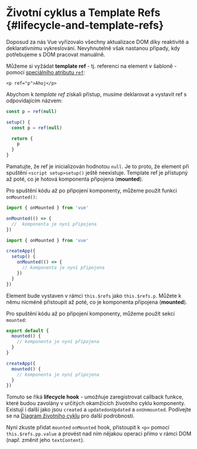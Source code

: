 # Životní cyklus a Template Refs {#lifecycle-and-template-refs}

Doposud za nás Vue vyřizovalo všechny aktualizace DOM díky reaktivitě a deklarativnímu vykreslování. Nevyhnutelně však nastanou případy, kdy potřebujeme s DOM pracovat manuálně.

Můžeme si vyžádat **template ref** - tj. referenci na element v šabloně - pomocí <a target="_blank" href="/api/built-in-special-attributes.html#ref">speciálního atributu `ref`</a>:

```vue-html
<p ref="p">Ahoj</p>
```

<div class="composition-api">

Abychom k _template ref_ získali přístup, musíme deklarovat<span class="html"> a vystavit</span> ref s odpovídajícím názvem:

<div class="sfc">

```js
const p = ref(null)
```

</div>
<div class="html">

```js
setup() {
  const p = ref(null)

  return {
    p
  }
}
```

</div>

Pamatujte, že ref je inicializován hodnotou `null`. Je to proto, že element při spuštění <span class="sfc">`<script setup>`</span><span class="html">`setup()`</span> ještě neexistuje. Template ref je přístupný až poté, co je hotová komponenta připojena (**mounted**).

Pro spuštění kódu až po připojení komponenty, můžeme použít funkci `onMounted()`:

<div class="sfc">

```js
import { onMounted } from 'vue'

onMounted(() => {
  //  komponenta je nyní připojena
})
```

</div>
<div class="html">

```js
import { onMounted } from 'vue'

createApp({
  setup() {
    onMounted(() => {
      // komponenta je nyní připojena
    })
  }
})
```

</div>
</div>

<div class="options-api">

Element bude vystaven v rámci `this.$refs` jako `this.$refs.p`. Můžete k němu nicméně přistoupit až poté, co je komponenta připojena (**mounted**).

Pro spuštění kódu až po připojení komponenty, můžeme použít sekci `mounted`:

<div class="sfc">

```js
export default {
  mounted() {
    // komponenta je nyní připojena
  }
}
```

</div>
<div class="html">

```js
createApp({
  mounted() {
    // komponenta je nyní připojena
  }
})
```

</div>
</div>

Tomuto se říká **lifecycle hook** - umožňuje zaregistrovat callback funkce, které budou zavolány v určitých okamžicích životního cyklu komponenty. Existují i další jako jsou <span class="options-api">`created` a `updated`</span><span class="composition-api">`onUpdated` a `onUnmounted`</span>. Podívejte se na <a target="_blank" href="/guide/essentials/lifecycle.html#lifecycle-diagram">Diagram životního cyklu</a> pro další podrobnosti.

Nyní zkuste přidat <span class="options-api"> `mounted`</span><span class="composition-api"> `onMounted`</span> hook, přistoupit k `<p>` pomocí <span class="options-api">`this.$refs.p`</span><span class="composition-api">`p.value`</span> a provést nad ním nějakou operaci přímo v rámci DOM (např. změnit jeho `textContent`).
